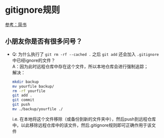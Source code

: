 # gitignore规则
[参考：简书](https://www.jianshu.com/p/ea6341224e89)  

## 小朋友你是否有很多问号？  
- Q: 为什么执行了 `git rm -rf --cached .` 之后 `git add` 还会加入 `.gitignore`中已经ignore的文件？  
  A：因为此时远程仓库中存在这个文件，所以本地仓库会进行强制追踪；   
  解决：  
  ```bash
  mkdir backup
  mv yourfile backup/
  rm -rf yourfile 
  git add .
  git commit
  git push
  mv ./backup/yourfile ./
  ```
  i.e. 在本地将这个文件移除（或备份到新的文件夹中），然后push到远程仓库中，以此移除远程仓库中的该文件，然后.gitignore规则即可正确作用于该文件  
  
